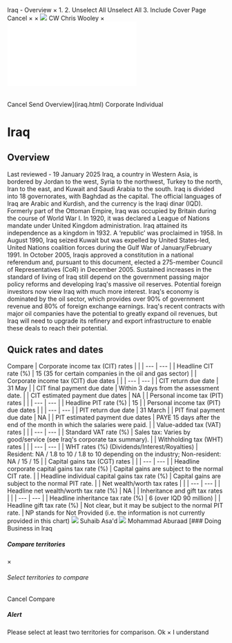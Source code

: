 Iraq - Overview
×
1.
2.
Unselect All
Unselect All
3.
Include Cover Page
Cancel
×
×
![](-/media/world-wide-tax-summaries/attachments/global---chris-wooley.ashx%3Frev=ac5e5f3223b34096b1afc2a6009c7320&revision=ac5e5f32-23b3-4096-b1af-c2a6009c7320&hash=859B7ADC84DC2CBEC9760E9E6EE7DE6D0A8BFCDF)
CW
Chris Wooley
×
![](iraq.html)
######
Cancel
Send
Overview](iraq.html)
Corporate
Individual
# Iraq
## Overview
Last reviewed - 19 January 2025
Iraq, a country in Western Asia, is bordered by Jordan to the west, Syria to the northwest, Turkey to the north, Iran to the east, and Kuwait and Saudi Arabia to the south. Iraq is divided into 18 governorates, with Baghdad as the capital. The official languages of Iraq are Arabic and Kurdish, and the currency is the Iraqi dinar (IQD).
Formerly part of the Ottoman Empire, Iraq was occupied by Britain during the course of World War I. In 1920, it was declared a League of Nations mandate under United Kingdom administration. Iraq attained its independence as a kingdom in 1932. A ‘republic’ was proclaimed in 1958. In August 1990, Iraq seized Kuwait but was expelled by United States-led, United Nations coalition forces during the Gulf War of January/February 1991.
In October 2005, Iraqis approved a constitution in a national referendum and, pursuant to this document, elected a 275-member Council of Representatives (CoR) in December 2005. Sustained increases in the standard of living of Iraq still depend on the government passing major policy reforms and developing Iraq's massive oil reserves.
Potential foreign investors now view Iraq with much more interest. Iraq's economy is dominated by the oil sector, which provides over 90% of government revenue and 80% of foreign exchange earnings. Iraq's recent contracts with major oil companies have the potential to greatly expand oil revenues, but Iraq will need to upgrade its refinery and export infrastructure to enable these deals to reach their potential.
## Quick rates and dates
Compare
| Corporate income tax (CIT) rates | |
| --- | --- |
| Headline CIT rate (%) | 15 (35 for certain companies in the oil and gas sector) |
| Corporate income tax (CIT) due dates | |
| --- | --- |
| CIT return due date | 31 May |
| CIT final payment due date | Within 3 days from the assessment date. |
| CIT estimated payment due dates | NA |
| Personal income tax (PIT) rates | |
| --- | --- |
| Headline PIT rate (%) | 15 |
| Personal income tax (PIT) due dates | |
| --- | --- |
| PIT return due date | 31 March |
| PIT final payment due date | NA |
| PIT estimated payment due dates | PAYE 15 days after the end of the month in which the salaries were paid. |
| Value-added tax (VAT) rates | |
| --- | --- |
| Standard VAT rate (%) | Sales tax: Varies by good/service (see Iraq's corporate tax summary). |
| Withholding tax (WHT) rates | |
| --- | --- |
| WHT rates (%) (Dividends/Interest/Royalties) | Resident: NA / 1.8 to 10 / 1.8 to 10 depending on the industry;  Non-resident: NA / 15 / 15 |
| Capital gains tax (CGT) rates | |
| --- | --- |
| Headline corporate capital gains tax rate (%) | Capital gains are subject to the normal CIT rate. |
| Headline individual capital gains tax rate (%) | Capital gains are subject to the normal PIT rate. |
| Net wealth/worth tax rates | |
| --- | --- |
| Headline net wealth/worth tax rate (%) | NA |
| Inheritance and gift tax rates | |
| --- | --- |
| Headline inheritance tax rate (%) | 6 (over IQD 90 million) |
| Headline gift tax rate (%) | Not clear, but it may be subject to the normal PIT rate. |
NP stands for Not Provided (i.e. the information is not currently provided in this chart)
![](-/media/world-wide-tax-summaries/iraqsuhaib-asad2-78-copy-2jpg20231204014734859.ashx%3Frev=c6cadd9d18ff49be976f60cbded65ce7&revision=c6cadd9d-18ff-49be-976f-60cbded65ce7&hash=DFA1048C12ED1B26915256496BEA4E7FEB26835A)
Suhaib Asa'd
![](-/media/world-wide-tax-summaries/iraqmohammad-aburaadmohammad-aburaadjpg20220509072037896.ashx%3Frev=a209394c33204d9bac36bce94a8ac84a&revision=a209394c-3320-4d9b-ac36-bce94a8ac84a&hash=E1F5B55013999ED7E0E929D8EF5EDA9D7DD238CC)
Mohammad Aburaad
[### Doing Business in Iraq
##### Compare territories
×
###### Select territories to compare
#####
Cancel
Compare
##### Alert
Please select at least two territories for comparison.
Ok
×
I understand